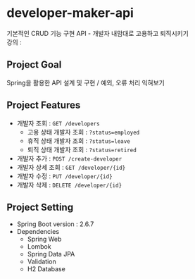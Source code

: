 # developer-maker-api
기본적인 CRUD 기능 구현 API - 개발자 내맘대로 고용하고 퇴직시키기                       
강의 : 

## Project Goal
Spring을 활용한 API 설계 및 구현 / 예외, 오류 처리 익혀보기

## Project Features
- 개발자 조회 : `GET /developers`
  - 고용 상태 개발자 조회 : `?status=employed`
  - 휴직 상태 개발자 조회 : `?status=leave`
  - 퇴직 상태 개발자 조회 : `?status=retired`  
- 개발자 추가 : `POST /create-developer`
- 개발자 상세 조회 : `GET /developer/{id}`
- 개발자 수정 : `PUT /developer/{id}`
- 개발자 삭제 : `DELETE /developer/{id}`

## Project Setting              
* Spring Boot version : 2.6.7                   
* Dependencies
  - Spring Web
  - Lombok      
  - Spring Data JPA
  - Validation
  - H2 Database   

